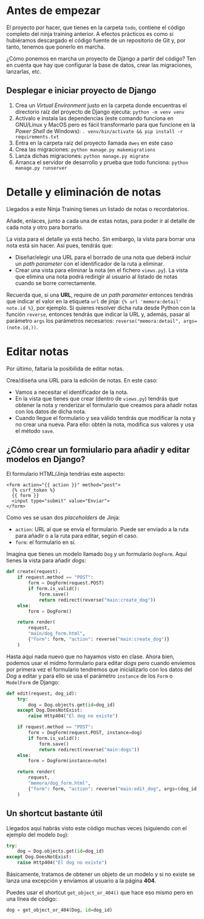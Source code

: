 # Antes de empezar
El proyecto por hacer, que tienes en la carpeta `todo`, contiene el código completo del ninja training anterior. A efectos prácticos es como si hubiéramos descargado el código fuente de un repositorio de Git y, por tanto, tenemos que ponerlo en marcha.

¿Cómo ponemos en marcha un proyecto de Django a partir del código? Ten en cuenta que hay que configurar la base de datos, crear las migraciones, lanzarlas, etc.

## Desplegar e iniciar proyecto de Django
1. Crea un *Virtual Environment* justo en la carpeta donde encuentras el directorio raíz del proyecto de Django ejecuta: `python -m venv venv`
2. Actívalo e instala las dependencias (este comando funciona en GNU/Linux y MacOS pero es fácil transformarlo para que funcione en la *Power Shell* de Windows): `. venv/bin/activate && pip install -r requirements.txt`
3. Entra en la carpeta raíz del proyecto llamada `dwes` en este caso
3. Crea las migraciones: `python manage.py makemigrations`
4. Lanza dichas migraciones: `python manage.py migrate`
5. Arranca el servidor de desarrollo y prueba que todo funciona: `python manage.py runserver`

# Detalle y eliminación de notas
Llegados a este Ninja Training tienes un listado de notas o recordatorios.

Añade, enlaces, junto a cada una de estas notas, para poder ir al detalle de cada nota y otro para borrarlo.

La vista para el detalle ya está hecho. Sin embargo, la vista para borrar una nota está sin hacer. Así pues, tendrás que:

- Diseñar/elegir una URL para el borrado de una nota que deberá incluir un *path parameter* con el identificador de la ruta a eliminar.
- Crear una vista para eliminar la nota (en el fichero `views.py`). La vista que elimina una nota podrá redirigir al usuario al listado de notas cuando se borre correctamente.

Recuerda que, si una **URL**, require de un *path parameter* entonces tendrás que indicar el valor en la etiqueta `url` de jinja: `{% url 'memora:detail' note.id %}`, por ejemplo. Si quieres resolver dicha ruta desde Python con la función `reverse`, entonces tendrás que indicar la URL y, además, pasar al parámetro `args` los parámetros necesarios: `reverse("memora:detail", args=(note.id,))`.

# Editar notas
Por último, faltaría la posibilida de editar notas.

Crea/diseña una URL para la edición de notas. En este caso:

- Vamos a necesitar el identificador de la nota.
- En la vista que tienes que crear (dentro de `views.py`) tendrás que obtener la nota y renderizar el formulario que creamos para añadir notas con los datos de dicha nota.
- Cuando llegue el formulario y sea válido tendrás que modificar la nota y no crear una nueva. Para ello: obtén la nota, modifica sus valores y usa el método `save`.

## ¿Cómo crear un formiulario para añadir y editar modelos en Django?
El formulario HTML/Jinja tendrías este aspecto:

``` html+django
<form action="{{ action }}" method="post">
  {% csrf_token %}
  {{ form }}
  <input type="submit" value="Enviar">
</form>
```

Como ves se usan dos *placeholders* de Jinja:

- `action`: URL al que se envía el formulario. Puede ser enviado a la ruta para añadir o a la ruta para editar, según el caso.
- `form`: el formulario en sí.

Imagina que tienes un modelo llamado `Dog` y un formulario `DogForm`. Aquí tienes la vista para añadir *dogs*:

``` python
def create(request).
    if request.method == "POST":
        form = DogForm(request.POST)
        if form.is_valid():
            form.save()
            return redirect(reverse("main:create_dog"))
    else:
        form = DogForm()

    return render(
        request,
        "main/dog_form.html",
        {"form": form, "action": reverse("main:create_dog")}
    )
```

Hasta aquí nada nuevo que no hayamos visto en clase. Ahora bien, podemos usar el midmo formulario para editar *dogs* pero cuando enviemos por primera vez el formulario tendremos que inicializarlo con los datos del *Dog* a editar y para ello se usa el parámetro `instance` de los `Form` o `ModelForm` de Django:

``` python
def edit(request, dog_id):
    try:
        dog = Dog.objects.get(id=dog_id)
    except Dog.DoesNotExist:
        raise Http404("El dog no existe")

    if request.method == "POST":
        form = DogForm(request.POST, instance=dog)
        if form.is_valid():
            form.save()
            return redirect(reverse("main:dogs"))
    else:
        form = DogForm(instance=note)

    return render(
        request,
        "memora/dog_form.html",
        {"form": form, "action": reverse("main:edit_dog", args=(dog_id,))}
    )
```

## Un shortcut bastante útil
Llegados aquí habrás visto este código muchas veces (siguiendo con el ejemplo del modelo `Dog`):

``` python
try:
    dog = Dog.objects.get(id=dog_id)
except Dog.DoesNotExist:
    raise Http404("El dog no existe")
```

Básicamente, tratamos de obtener un objeto de un modelo y si no existe se lanza una excepción y enviamos al usuario a la página **404**.

Puedes usar el shortcut `get_object_or_404()` que hace eso mismo pero en una línea de código:

``` python
dog = get_object_or_404(Dog, id=dog_id)
```
